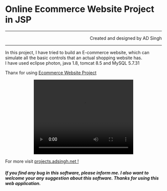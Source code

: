 # Online Ecommerce Website Project in JSP
<hr>
<p align="right">Created and designed by AD Singh
<hr>
In this project, I have tried to build an E-commerce website, which can simulate all the basic controls that an actual shopping website has.
<br>
I have used eclipse photon, java 1.8, tomcat 8.5 and MySQL 5.7.31
<br>
<p>Thanx for using <u>Ecommerce Website Project</u></p>

<div align="center">
<video width="320" height="240" controls>
  <source src="vid_main.mp4" type="video/mp4">
  vid_main.mp4 file 
</video>
</div>


For more visit <a href="http://projects.adsingh.net/">projects.adsingh.net !</a>

##### If you find any bug in this software, please inform me. I also want to welcome your any suggestion about this software. Thanks for using this web application.

